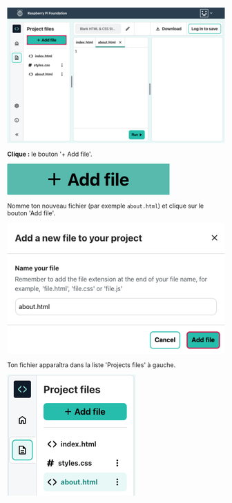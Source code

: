 ![Le bouton "Add file" dans l'Editor.](images/addFileHighlighted.png)

**Clique :** le bouton '+ Add file'.

![Le bouton "Add file".](images/addFile.png)

Nomme ton nouveau fichier (par exemple `about.html`) et clique sur le bouton 'Add file'.

![La fenêtre de dialogue "Add file".](images/addFilePopup.png)

Ton fichier apparaîtra dans la liste 'Projects files' à gauche.

![La liste "Project files" montrant le nouveau fichier "about.html" en surbrillance.](images/about-file.png)